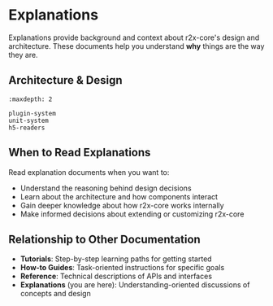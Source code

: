 # Explanations

Explanations provide background and context about r2x-core's design and architecture. These documents help you understand **why** things are the way they are.

## Architecture & Design

```{toctree}
:maxdepth: 2

plugin-system
unit-system
h5-readers
```

## When to Read Explanations

Read explanation documents when you want to:

- Understand the reasoning behind design decisions
- Learn about the architecture and how components interact
- Gain deeper knowledge about how r2x-core works internally
- Make informed decisions about extending or customizing r2x-core

## Relationship to Other Documentation

- **Tutorials**: Step-by-step learning paths for getting started
- **How-to Guides**: Task-oriented instructions for specific goals
- **Reference**: Technical descriptions of APIs and interfaces
- **Explanations** (you are here): Understanding-oriented discussions of concepts and design

